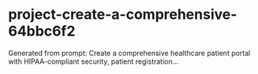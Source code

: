 # project-create-a-comprehensive-64bbc6f2
Generated from prompt: Create a comprehensive healthcare patient portal with HIPAA-compliant security, patient registration...

